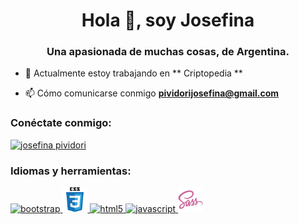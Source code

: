 <h1 align = "center"> Hola 👋, soy Josefina </h1>
<h3 align = "center"> Una apasionada de muchas cosas, de Argentina. </h3>

- 🔭 Actualmente estoy trabajando en ** Criptopedia **

- 📫 Cómo comunicarse conmigo **pividorijosefina@gmail.com**

<h3 align = "left"> Conéctate conmigo: </h3>
<p align = "left">
<a href = "https: / /linkedin.com/in/josefina pividori "target =" blank "> <img align =" center "src =" https://raw.githubusercontent.com/rahuldkjain/github-profile-readme-generator/master/src/ images / icons / Social / linked-in-alt.svg "alt =" josefina pividori "height =" 30 "width =" 40 "/> </a>
</p>

<h3 align =" left ">Idiomas y herramientas: </h3>
<p align = "left"> <a href="https://getbootstrap.com" target="_blank"> <img src = "https://raw.githubusercontent.com/devicons/devicon/master/icons/ bootstrap / bootstrap-plain-wordmark.svg "alt =" bootstrap "width =" 40 "height =" 40 "/> </a> <a href =" https://www.w3schools.com/css/ "objetivo = "_ blank"> <img src = "https://raw.githubusercontent.com/devicons/devicon/master/icons/css3/css3-original-wordmark.svg" alt = "css3" width = "40" height = "40" /> </a> <a href="https://www.w3.org/html/" target="_blank"> <img src = "https: //raw.githubusercontent.com / devicons / devicon / master / icons / html5 / html5-original-wordmark.svg "alt =" html5 "width =" 40 "height =" 40 "/> </a> <a href =" https: // developer.mozilla.org/en-US/docs/Web/JavaScript "target =" _ blank "> <img src =" https://raw.githubusercontent.com/devicons/devicon/master/icons/javascript/javascript-original .svg "alt =" javascript "width =" 40 "height =" 40 "/> </a> <a href="https://sass-lang.com" target="_blank"> <img src =" https://raw.githubusercontent.com/devicons/devicon/master/icons/sass/sass-original.svg "alt =" sass "width =" 40 "height =" 40 "/> </a> </ p >

